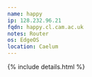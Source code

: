 ```yaml
---
name: happy
ip: 128.232.96.21
fqdn: happy.cl.cam.ac.uk
notes: Router
os: EdgeOS
location: Caelum
---
```

{% include details.html %} 

